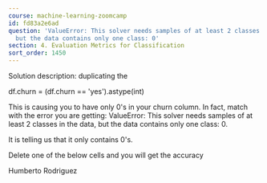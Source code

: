 ```yaml
---
course: machine-learning-zoomcamp
id: fd83a2e6ad
question: 'ValueError: This solver needs samples of at least 2 classes in the data,
  but the data contains only one class: 0'
section: 4. Evaluation Metrics for Classification
sort_order: 1450
---
```


Solution description: duplicating the

df.churn = (df.churn == 'yes').astype(int)

This is causing you to have only 0's in your churn column. In fact, match with the error you are getting:  ValueError: This solver needs samples of at least 2 classes in the data, but the data contains only one class: 0.

It is telling us that it only contains 0's.

Delete one of the below cells and you will get the accuracy

Humberto Rodriguez

